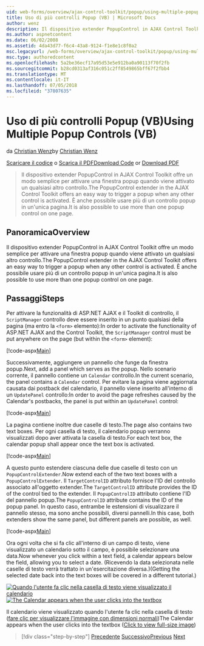 ```yaml
---
uid: web-forms/overview/ajax-control-toolkit/popup/using-multiple-popup-controls-vb
title: Uso di più controlli Popup (VB) | Microsoft Docs
author: wenz
description: Il dispositivo extender PopupControl in AJAX Control Toolkit offre un modo semplice per attivare una finestra popup quando viene attivato un qualsiasi altro controllo. È anche possibile usare m...
ms.author: aspnetcontent
ms.date: 06/02/2008
ms.assetid: 4da43d77-f6c4-43a8-9124-f1e8e1c8f0a2
msc.legacyurl: /web-forms/overview/ajax-control-toolkit/popup/using-multiple-popup-controls-vb
msc.type: authoredcontent
ms.openlocfilehash: 5a2be36ecf17a95d53e5e912ba0a90113f70f2fb
ms.sourcegitcommit: b28cd0313af316c051c2ff8549865bff67f2fbb4
ms.translationtype: MT
ms.contentlocale: it-IT
ms.lasthandoff: 07/05/2018
ms.locfileid: "37807635"
---
```

<a name="using-multiple-popup-controls-vb"></a><span data-ttu-id="579f1-104">Uso di più controlli Popup (VB)</span><span class="sxs-lookup"><span data-stu-id="579f1-104">Using Multiple Popup Controls (VB)</span></span>
====================
<span data-ttu-id="579f1-105">da [Christian Wenz](https://github.com/wenz)</span><span class="sxs-lookup"><span data-stu-id="579f1-105">by [Christian Wenz](https://github.com/wenz)</span></span>

<span data-ttu-id="579f1-106">[Scaricare il codice](http://download.microsoft.com/download/9/3/f/93f8daea-bebd-4821-833b-95205389c7d0/PopupControl1.vb.zip) o [Scarica il PDF](http://download.microsoft.com/download/2/d/c/2dc10e34-6983-41d4-9c08-f78f5387d32b/popupcontrol1VB.pdf)</span><span class="sxs-lookup"><span data-stu-id="579f1-106">[Download Code](http://download.microsoft.com/download/9/3/f/93f8daea-bebd-4821-833b-95205389c7d0/PopupControl1.vb.zip) or [Download PDF](http://download.microsoft.com/download/2/d/c/2dc10e34-6983-41d4-9c08-f78f5387d32b/popupcontrol1VB.pdf)</span></span>

> <span data-ttu-id="579f1-107">Il dispositivo extender PopupControl in AJAX Control Toolkit offre un modo semplice per attivare una finestra popup quando viene attivato un qualsiasi altro controllo.</span><span class="sxs-lookup"><span data-stu-id="579f1-107">The PopupControl extender in the AJAX Control Toolkit offers an easy way to trigger a popup when any other control is activated.</span></span> <span data-ttu-id="579f1-108">È anche possibile usare più di un controllo popup in un'unica pagina.</span><span class="sxs-lookup"><span data-stu-id="579f1-108">It is also possible to use more than one popup control on one page.</span></span>


## <a name="overview"></a><span data-ttu-id="579f1-109">Panoramica</span><span class="sxs-lookup"><span data-stu-id="579f1-109">Overview</span></span>

<span data-ttu-id="579f1-110">Il dispositivo extender PopupControl in AJAX Control Toolkit offre un modo semplice per attivare una finestra popup quando viene attivato un qualsiasi altro controllo.</span><span class="sxs-lookup"><span data-stu-id="579f1-110">The PopupControl extender in the AJAX Control Toolkit offers an easy way to trigger a popup when any other control is activated.</span></span> <span data-ttu-id="579f1-111">È anche possibile usare più di un controllo popup in un'unica pagina.</span><span class="sxs-lookup"><span data-stu-id="579f1-111">It is also possible to use more than one popup control on one page.</span></span>

## <a name="steps"></a><span data-ttu-id="579f1-112">Passaggi</span><span class="sxs-lookup"><span data-stu-id="579f1-112">Steps</span></span>

<span data-ttu-id="579f1-113">Per attivare la funzionalità di ASP.NET AJAX e il Toolkit di controllo, il `ScriptManager` controllo deve essere inserito in un punto qualsiasi della pagina (ma entro la `<form>` elemento):</span><span class="sxs-lookup"><span data-stu-id="579f1-113">In order to activate the functionality of ASP.NET AJAX and the Control Toolkit, the `ScriptManager` control must be put anywhere on the page (but within the `<form>` element):</span></span>

[!code-aspx[Main](using-multiple-popup-controls-vb/samples/sample1.aspx)]

<span data-ttu-id="579f1-114">Successivamente, aggiungere un pannello che funge da finestra popup.</span><span class="sxs-lookup"><span data-stu-id="579f1-114">Next, add a panel which serves as the popup.</span></span> <span data-ttu-id="579f1-115">Nello scenario corrente, il pannello contiene un `Calendar` controllo.</span><span class="sxs-lookup"><span data-stu-id="579f1-115">In the current scenario, the panel contains a `Calendar` control.</span></span> <span data-ttu-id="579f1-116">Per evitare la pagina viene aggiornata causata dai postback del calendario, il pannello viene inserito all'interno di un `UpdatePanel` controllo:</span><span class="sxs-lookup"><span data-stu-id="579f1-116">In order to avoid the page refreshes caused by the Calendar's postbacks, the panel is put within an `UpdatePanel` control:</span></span>

[!code-aspx[Main](using-multiple-popup-controls-vb/samples/sample2.aspx)]

<span data-ttu-id="579f1-117">La pagina contiene inoltre due caselle di testo.</span><span class="sxs-lookup"><span data-stu-id="579f1-117">The page also contains two text boxes.</span></span> <span data-ttu-id="579f1-118">Per ogni casella di testo, il calendario popup verranno visualizzati dopo aver attivata la casella di testo.</span><span class="sxs-lookup"><span data-stu-id="579f1-118">For each text box, the calendar popup shall appear once the text box is activated.</span></span>

[!code-aspx[Main](using-multiple-popup-controls-vb/samples/sample3.aspx)]

<span data-ttu-id="579f1-119">A questo punto estendere ciascuna delle due caselle di testo con un `PopupControlExtender`.</span><span class="sxs-lookup"><span data-stu-id="579f1-119">Now extend each of the two text boxes with a `PopupControlExtender`.</span></span> <span data-ttu-id="579f1-120">Il `TargetControlID` attributo fornisce l'ID del controllo associato all'oggetto extender.</span><span class="sxs-lookup"><span data-stu-id="579f1-120">The `TargetControlID` attribute provides the ID of the control tied to the extender.</span></span> <span data-ttu-id="579f1-121">Il `PopupControlID` attributo contiene l'ID del pannello popup.</span><span class="sxs-lookup"><span data-stu-id="579f1-121">The `PopupControlID` attribute contains the ID of the popup panel.</span></span> <span data-ttu-id="579f1-122">In questo caso, entrambe le estensioni di visualizzare il pannello stesso, ma sono anche possibili, diversi pannelli.</span><span class="sxs-lookup"><span data-stu-id="579f1-122">In this case, both extenders show the same panel, but different panels are possible, as well.</span></span>

[!code-aspx[Main](using-multiple-popup-controls-vb/samples/sample4.aspx)]

<span data-ttu-id="579f1-123">Ora ogni volta che si fa clic all'interno di un campo di testo, viene visualizzato un calendario sotto il campo, è possibile selezionare una data.</span><span class="sxs-lookup"><span data-stu-id="579f1-123">Now whenever you click within a text field, a calendar appears below the field, allowing you to select a date.</span></span> <span data-ttu-id="579f1-124">(Ricevendo la data selezionata nelle caselle di testo verrà trattato in un'esercitazione diversa.)</span><span class="sxs-lookup"><span data-stu-id="579f1-124">(Getting the selected date back into the text boxes will be covered in a different tutorial.)</span></span>


<span data-ttu-id="579f1-125">[![Quando l'utente fa clic nella casella di testo viene visualizzato il calendario](using-multiple-popup-controls-vb/_static/image2.png)](using-multiple-popup-controls-vb/_static/image1.png)</span><span class="sxs-lookup"><span data-stu-id="579f1-125">[![The Calendar appears when the user clicks into the textbox](using-multiple-popup-controls-vb/_static/image2.png)](using-multiple-popup-controls-vb/_static/image1.png)</span></span>

<span data-ttu-id="579f1-126">Il calendario viene visualizzato quando l'utente fa clic nella casella di testo ([fare clic per visualizzare l'immagine con dimensioni normali](using-multiple-popup-controls-vb/_static/image3.png))</span><span class="sxs-lookup"><span data-stu-id="579f1-126">The Calendar appears when the user clicks into the textbox ([Click to view full-size image](using-multiple-popup-controls-vb/_static/image3.png))</span></span>

> [!div class="step-by-step"]
> <span data-ttu-id="579f1-127">[Precedente](handling-postbacks-from-a-popup-control-without-an-updatepanel-cs.md)
> [Successivo](handling-postbacks-from-a-popup-control-with-an-updatepanel-vb.md)</span><span class="sxs-lookup"><span data-stu-id="579f1-127">[Previous](handling-postbacks-from-a-popup-control-without-an-updatepanel-cs.md)
[Next](handling-postbacks-from-a-popup-control-with-an-updatepanel-vb.md)</span></span>
